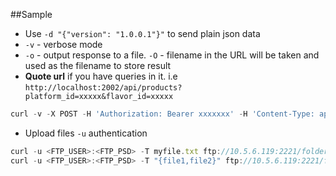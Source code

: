 ##Sample
* Use `-d "{"version": "1.0.0.1"}"` to send plain json data
* `-v` - verbose mode
* `-o` - output response to a file. `-O` - filename in the URL will be taken and used as the filename to store result
* **Quote url** if you have queries in it. i.e `http://localhost:2002/api/products?platform_id=xxxxx&flavor_id=xxxxx`

```javascript
curl -v -X POST -H 'Authorization: Bearer xxxxxxx' -H 'Content-Type: application/json' http://localhost:2202/api/platforms/xxxxxx/firmware -d '@firmware.json' -o 'output.md'
```
* Upload files
`-u` authentication
``` javascript
curl -u <FTP_USER>:<FTP_PSD> -T myfile.txt ftp://10.5.6.119:2221/folder
curl -u <FTP_USER>:<FTP_PSD> -T "{file1,file2}" ftp://10.5.6.119:2221/folder
```

